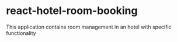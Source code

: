 # react-hotel-room-booking
This application contains room management in an hotel with specific functionality
